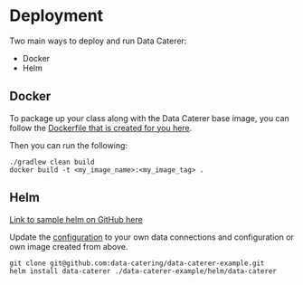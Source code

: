 # Deployment

Two main ways to deploy and run Data Caterer:

- Docker
- Helm

## Docker

To package up your class along with the Data Caterer base image, you can follow
the [Dockerfile that is created for you here](https://github.com/data-catering/data-caterer-example/blob/main/Dockerfile).

Then you can run the following:

```shell
./gradlew clean build
docker build -t <my_image_name>:<my_image_tag> .
```

## Helm

[Link to sample helm on GitHub here](https://github.com/data-catering/data-caterer-example/tree/main/helm/data-caterer)

Update
the [configuration](https://github.com/data-catering/data-caterer-example/blob/main/helm/data-caterer/templates/configuration.yaml)
to your own data connections and configuration or own image created from above.

```shell
git clone git@github.com:data-catering/data-caterer-example.git
helm install data-caterer ./data-caterer-example/helm/data-caterer
```
